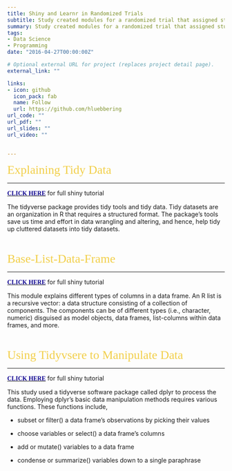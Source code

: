 ```yaml
---
title: Shiny and Learnr in Randomized Trials 
subtitle: Study created modules for a randomized trial that assigned students to the tidyverse or base modality for learning R. Interactive Tutorials made with R Markdown.
summary: Study created modules for a randomized trial that assigned students to the tidyverse or base modality for learning R. Interactive Tutorials made with R Markdown.
tags:
- Data Science
- Programming
date: "2016-04-27T00:00:00Z"

# Optional external URL for project (replaces project detail page).
external_link: ""

links:
- icon: github
  icon_pack: fab
  name: Follow
  url: https://github.com/hluebbering
url_code: ""
url_pdf: ""
url_slides: ""
url_video: ""

  
---
```


<span style="color: #f2cf4a; font-family: Babas; font-size: 2em;">Explaining Tidy Data</span>

***
[<span style="color:#0c008f; font-family: Babas;">**CLICK HERE**</span>](https://hannahluebbering.shinyapps.io/tidy-tutorial/) 
for full shiny tutorial

The tidyverse package provides tidy tools and tidy data. Tidy datasets are an organization in R that requires a structured format. The package’s tools save us time and effort in data wrangling and altering, and hence, help tidy up cluttered datasets into tidy datasets. 


<p>&nbsp;</p>


<span style="color: #f2cf4a; font-family: Babas; font-size: 2em;">Base-List-Data-Frame </span>

***

[<span style="color:#0c008f; font-family: Babas;">**CLICK HERE**</span>](https://hannahluebbering.shinyapps.io/base-list-data-frame/) 
for full shiny tutorial


This module explains different types of columns in a data frame. An R list is a recursive vector: a data structure consisting of a collection of components. The components can be of different types (i.e., character, numeric) disguised as model objects, data frames, list-columns within data frames, and more.

<p>&nbsp;</p>


<span style="color: #f2cf4a; font-family: Babas; font-size: 2em;">Using Tidyvsere to Manipulate Data</span>

***

[<span style="color:#0c008f; font-family: Babas;">**CLICK HERE**</span>](https://hannahluebbering.shinyapps.io/Tidyverse_manipulating_data/) 
for full shiny tutorial


This study used a tidyverse software package called dplyr to process the data. Employing dplyr’s basic data manipulation methods requires various functions. These functions include, 

  - subset or filter() a data frame’s observations by picking their values

  - choose variables or select() a data frame’s columns 

  - add or mutate() variables to a data frame 

  - condense or summarize() variables down to a single paraphrase

<p>&nbsp;</p>


